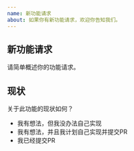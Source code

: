 ```yaml
---
name: 新功能请求
about: 如果你有新功能请求，欢迎你告知我们。
---
```

## 新功能请求

请简单概述你的功能请求。

## 现状

关于此功能的现状如何？

* 我有想法，但我没办法自己实现
* 我有想法，并且我计划自己实现并提交PR
* 我已经提交PR
